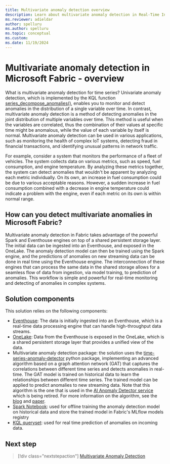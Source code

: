 ```yaml
---
title: Multivariate anomaly detection overview
description: Learn about multivariate anomaly detection in Real-Time Intelligence.
ms.reviewer: adieldar
author: spelluru
ms.author: spelluru
ms.topic: conceptual
ms.custom:
ms.date: 11/19/2024
---
```


# Multivariate anomaly detection in Microsoft Fabric - overview

What is multivariate anomaly detection for time series? Univariate anomaly detection, which is implemented by the KQL function [series_decompose_anomalies()](/kusto/query/series-decompose-anomalies-function?view=microsoft-fabric&preserve-view=true), enables you to monitor and detect anomalies in the distribution of a single variable over time. In contrast, multivariate anomaly detection is a method of detecting anomalies in the joint distribution of multiple variables over time. This method is useful when the variables are correlated, thus the combination of their values at specific time might be anomalous, while the value of each variable by itself is normal. Multivariate anomaly detection can be used in various applications, such as monitoring the health of complex IoT systems, detecting fraud in financial transactions, and identifying unusual patterns in network traffic.

For example, consider a system that monitors the performance of a fleet of vehicles. The system collects data on various metrics, such as speed, fuel consumption, and engine temperature. By analyzing these metrics together, the system can detect anomalies that wouldn't be apparent by analyzing each metric individually. On its own, an increase in fuel consumption could be due to various acceptable reasons. However, a sudden increase in fuel consumption combined with a decrease in engine temperature could indicate a problem with the engine, even if each metric on its own is within normal range.

## How can you detect multivariate anomalies in Microsoft Fabric?

Multivariate anomaly detection in Fabric takes advantage of the powerful Spark and Eventhouse engines on top of a shared persistent storage layer. The initial data can be ingested into an Eventhouse, and exposed in the OneLake. The anomaly detection model can then be trained using the Spark engine, and the predictions of anomalies on new streaming data can be done in real time using the Eventhouse engine. The interconnection of these engines that can process the same data in the shared storage allows for a seamless flow of data from ingestion, via model training, to prediction of anomalies. This workflow is simple and powerful for real-time monitoring and detecting of anomalies in complex systems.

## Solution components

This solution relies on the following components:

* [Eventhouse](eventhouse.md): The data is initially ingested into an Eventhouse, which is a real-time data processing engine that can handle high-throughput data streams.
* [OneLake](../onelake/onelake-overview.md): Data from the Eventhouse is exposed in the OneLake, which is a shared persistent storage layer that provides a unified view of the data.
* Multivariate anomaly detection package: the solution uses the [time-series-anomaly-detector](https://pypi.org/project/time-series-anomaly-detector/) python package, implementing an advanced algorithm based on a graph attention network (GAT) that captures the correlations between different time series and detects anomalies in real-time. The GAT model is trained on historical data to learn the relationships between different time series. The trained model can be applied to predict anomalies to new streaming data. Note that this algorithm is the one that is used in the [AI Anomaly Detector service](/azure/ai-services/anomaly-detector/overview) which is being retired. For more information on the algorithm, see the [blog](https://techcommunity.microsoft.com/t5/ai-azure-ai-services-blog/introducing-multivariate-anomaly-detection/ba-p/2260679) and [paper](https://arxiv.org/pdf/2009.02040).
* [Spark Notebook](../data-engineering/how-to-use-notebook.md): used for offline training the anomaly detection model on historical data and store the trained model in Fabric's MLflow models registry
* [KQL queryset](kusto-query-set.md): used for real time prediction of anomalies on incoming data.

## Next step

> [!div class="nextstepaction"]
> [Multivariate Anomaly Detection](multivariate-anomaly-detection.md)
